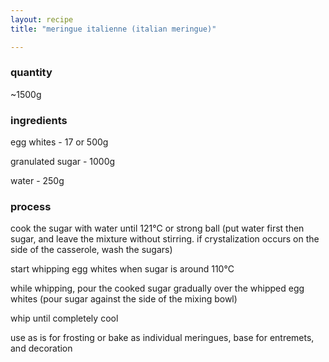 ```yaml
---
layout: recipe
title: "meringue italienne (italian meringue)"

---
```

### quantity
~1500g

### ingredients
egg whites - 17 or 500g

granulated sugar - 1000g

water - 250g

### process
cook the sugar with water until 121°C or strong ball (put water first then sugar, and leave the mixture without stirring. if crystalization occurs on the side of the casserole, wash the sugars)

start whipping egg whites when sugar is around 110°C

while whipping, pour the cooked sugar gradually over the whipped egg whites (pour sugar against the side of the mixing bowl)

whip until completely cool

use as is for frosting or bake as individual meringues, base for entremets, and decoration